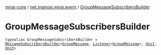 [mirai-core](../index.md) / [net.mamoe.mirai.event](index.md) / [GroupMessageSubscribersBuilder](./-group-message-subscribers-builder.md)

# GroupMessageSubscribersBuilder

`typealias GroupMessageSubscribersBuilder = `[`MessageSubscribersBuilder`](-message-subscribers-builder/index.md)`<`[`GroupMessage`](../net.mamoe.mirai.message/-group-message/index.md)`, `[`Listener`](-listener/index.md)`<`[`GroupMessage`](../net.mamoe.mirai.message/-group-message/index.md)`>, `[`Unit`](https://kotlinlang.org/api/latest/jvm/stdlib/kotlin/-unit/index.html)`, `[`Unit`](https://kotlinlang.org/api/latest/jvm/stdlib/kotlin/-unit/index.html)`>`